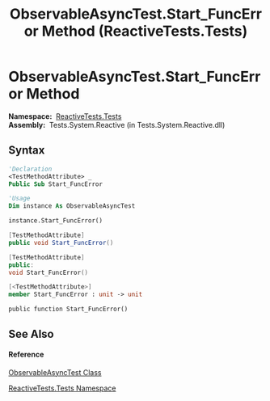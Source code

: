 ﻿---
title: ObservableAsyncTest.Start_FuncError Method  (ReactiveTests.Tests)
TOCTitle: Start_FuncError Method
ms:assetid: M:ReactiveTests.Tests.ObservableAsyncTest.Start_FuncError
ms:mtpsurl: https://msdn.microsoft.com/en-us/library/reactivetests.tests.observableasynctest.start_funcerror(v=VS.103)
ms:contentKeyID: 36619679
ms.date: 06/28/2011
mtps_version: v=VS.103
f1_keywords:
- ReactiveTests.Tests.ObservableAsyncTest.Start_FuncError
dev_langs:
- CSharp
- JScript
- VB
- FSharp
- c++
---

# ObservableAsyncTest.Start\_FuncError Method

**Namespace:**  [ReactiveTests.Tests](hh289046\(v=vs.103\).md)  
**Assembly:**  Tests.System.Reactive (in Tests.System.Reactive.dll)

## Syntax

``` vb
'Declaration
<TestMethodAttribute> _
Public Sub Start_FuncError
```

``` vb
'Usage
Dim instance As ObservableAsyncTest

instance.Start_FuncError()
```

``` csharp
[TestMethodAttribute]
public void Start_FuncError()
```

``` c++
[TestMethodAttribute]
public:
void Start_FuncError()
```

``` fsharp
[<TestMethodAttribute>]
member Start_FuncError : unit -> unit 
```

``` jscript
public function Start_FuncError()
```

## See Also

#### Reference

[ObservableAsyncTest Class](hh314747\(v=vs.103\).md)

[ReactiveTests.Tests Namespace](hh289046\(v=vs.103\).md)

